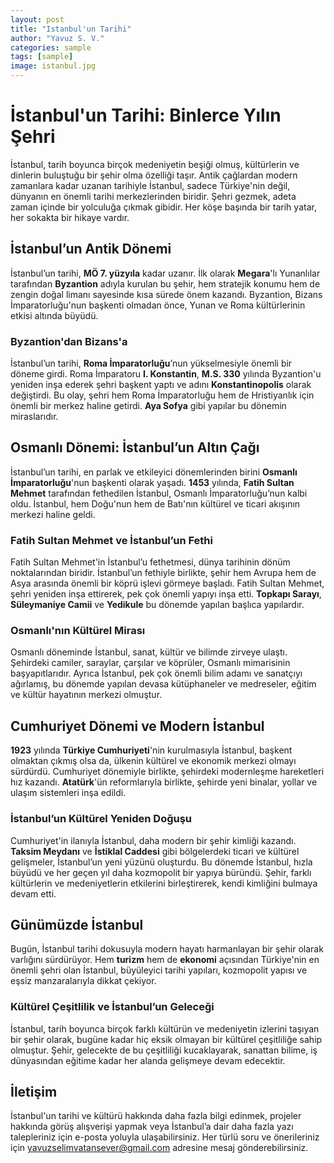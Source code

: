 ```yaml
---
layout: post
title: "Istanbul'un Tarihi"
author: "Yavuz S. V."
categories: sample
tags: [sample]
image: istanbul.jpg
---
```

# İstanbul'un Tarihi: Binlerce Yılın Şehri

İstanbul, tarih boyunca birçok medeniyetin beşiği olmuş, kültürlerin ve dinlerin buluştuğu bir şehir olma özelliği taşır. Antik çağlardan modern zamanlara kadar uzanan tarihiyle İstanbul, sadece Türkiye'nin değil, dünyanın en önemli tarihi merkezlerinden biridir. Şehri gezmek, adeta zaman içinde bir yolculuğa çıkmak gibidir. Her köşe başında bir tarih yatar, her sokakta bir hikaye vardır.

## İstanbul’un Antik Dönemi

İstanbul’un tarihi, **MÖ 7. yüzyıla** kadar uzanır. İlk olarak **Megara**'lı Yunanlılar tarafından **Byzantion** adıyla kurulan bu şehir, hem stratejik konumu hem de zengin doğal limanı sayesinde kısa sürede önem kazandı. Byzantion, Bizans İmparatorluğu'nun başkenti olmadan önce, Yunan ve Roma kültürlerinin etkisi altında büyüdü.

### Byzantion'dan Bizans'a

İstanbul’un tarihi, **Roma İmparatorluğu**’nun yükselmesiyle önemli bir döneme girdi. Roma İmparatoru **I. Konstantin**, **M.S. 330** yılında Byzantion'u yeniden inşa ederek şehri başkent yaptı ve adını **Konstantinopolis** olarak değiştirdi. Bu olay, şehri hem Roma İmparatorluğu hem de Hristiyanlık için önemli bir merkez haline getirdi. **Aya Sofya** gibi yapılar bu dönemin miraslarıdır.

## Osmanlı Dönemi: İstanbul’un Altın Çağı

İstanbul’un tarihi, en parlak ve etkileyici dönemlerinden birini **Osmanlı İmparatorluğu**'nun başkenti olarak yaşadı. **1453** yılında, **Fatih Sultan Mehmet** tarafından fethedilen İstanbul, Osmanlı İmparatorluğu’nun kalbi oldu. İstanbul, hem Doğu'nun hem de Batı'nın kültürel ve ticari akışının merkezi haline geldi.

### Fatih Sultan Mehmet ve İstanbul’un Fethi

Fatih Sultan Mehmet'in İstanbul’u fethetmesi, dünya tarihinin dönüm noktalarından biridir. İstanbul’un fethiyle birlikte, şehir hem Avrupa hem de Asya arasında önemli bir köprü işlevi görmeye başladı. Fatih Sultan Mehmet, şehri yeniden inşa ettirerek, pek çok önemli yapıyı inşa etti. **Topkapı Sarayı**, **Süleymaniye Camii** ve **Yedikule** bu dönemde yapılan başlıca yapılardır.

### Osmanlı'nın Kültürel Mirası

Osmanlı döneminde İstanbul, sanat, kültür ve bilimde zirveye ulaştı. Şehirdeki camiler, saraylar, çarşılar ve köprüler, Osmanlı mimarisinin başyapıtlarıdır. Ayrıca İstanbul, pek çok önemli bilim adamı ve sanatçıyı ağırlamış, bu dönemde yapılan devasa kütüphaneler ve medreseler, eğitim ve kültür hayatının merkezi olmuştur.

## Cumhuriyet Dönemi ve Modern İstanbul

**1923** yılında **Türkiye Cumhuriyeti**'nin kurulmasıyla İstanbul, başkent olmaktan çıkmış olsa da, ülkenin kültürel ve ekonomik merkezi olmayı sürdürdü. Cumhuriyet dönemiyle birlikte, şehirdeki modernleşme hareketleri hız kazandı. **Atatürk**'ün reformlarıyla birlikte, şehirde yeni binalar, yollar ve ulaşım sistemleri inşa edildi.

### İstanbul’un Kültürel Yeniden Doğuşu

Cumhuriyet'in ilanıyla İstanbul, daha modern bir şehir kimliği kazandı. **Taksim Meydanı** ve **İstiklal Caddesi** gibi bölgelerdeki ticari ve kültürel gelişmeler, İstanbul’un yeni yüzünü oluşturdu. Bu dönemde İstanbul, hızla büyüdü ve her geçen yıl daha kozmopolit bir yapıya büründü. Şehir, farklı kültürlerin ve medeniyetlerin etkilerini birleştirerek, kendi kimliğini bulmaya devam etti.

## Günümüzde İstanbul

Bugün, İstanbul tarihi dokusuyla modern hayatı harmanlayan bir şehir olarak varlığını sürdürüyor. Hem **turizm** hem de **ekonomi** açısından Türkiye'nin en önemli şehri olan İstanbul, büyüleyici tarihi yapıları, kozmopolit yapısı ve eşsiz manzaralarıyla dikkat çekiyor.

### Kültürel Çeşitlilik ve İstanbul’un Geleceği

İstanbul, tarih boyunca birçok farklı kültürün ve medeniyetin izlerini taşıyan bir şehir olarak, bugüne kadar hiç eksik olmayan bir kültürel çeşitliliğe sahip olmuştur. Şehir, gelecekte de bu çeşitliliği kucaklayarak, sanattan bilime, iş dünyasından eğitime kadar her alanda gelişmeye devam edecektir.

## İletişim

İstanbul'un tarihi ve kültürü hakkında daha fazla bilgi edinmek, projeler hakkında görüş alışverişi yapmak veya İstanbul’a dair daha fazla yazı talepleriniz için e-posta yoluyla ulaşabilirsiniz. Her türlü soru ve önerileriniz için [yavuzselimvatansever@gmail.com](mailto:yavuzselimvatansever@gmail.com) adresine mesaj gönderebilirsiniz.
